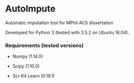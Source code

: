 # AutoImpute
Automatic imputation tool for MPhil ACS dissertation

Developed for Python 3 (tested with 3.5.2 on Ubuntu 16.04).

### Requirements (tested versions)

* Numpy (1.14.0)

* Scipy (1.10.0)

* Sci-Kit Learn (0.19.1)